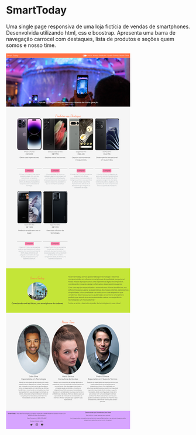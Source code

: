 # SmartToday

Uma single page responsiva de uma loja fictícia de vendas de smartphones. 
Desenvolvida utilizando html, css e boostrap. 
Apresenta uma barra de navegação carrocel com destaques, lista de produtos e seções quem somos e nosso time.

![SmartToday](./assets/smarttoday.png)